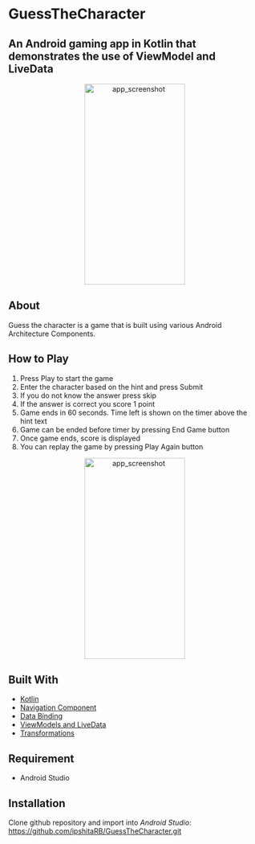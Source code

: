 # GuessTheCharacter
## An Android gaming app in Kotlin that demonstrates the use of ViewModel and LiveData

 <p align="center">
  <img src="https://user-images.githubusercontent.com/11401599/83955582-2e751180-a822-11ea-80e3-065304478e4d.gif" alt="app_screenshot" width=200 height=400>
 </p>
 
 ## About
 Guess the character is a game that is built using various Android Architecture Components.
 
 ## How to Play
 1. Press Play to start the game
 2. Enter the character based on the hint and press Submit
 3. If you do not know the answer press skip
 4. If the answer is correct you score 1 point
 5. Game ends in 60 seconds. Time left is shown on the timer above the hint text
 6. Game can be ended before timer by pressing End Game button
 7. Once game ends, score is displayed
 8. You can replay the game by pressing Play Again button
 
  <p align="center">
  <img src="https://user-images.githubusercontent.com/11401599/83955642-fae6b700-a822-11ea-8fb8-13a2a644aa29.gif" alt="app_screenshot" width=200 height=400>
 </p>
 
 
 ## Built With
 * [Kotlin](https://kotlinlang.org/docs/reference/android-overview.html)
 * [Navigation Component](https://developer.android.com/guide/navigation/navigation-getting-started)
 * [Data Binding](https://developer.android.com/topic/libraries/data-binding)
 * [ViewModels and LiveData](https://developer.android.com/topic/libraries/data-binding/architecture)
 * [Transformations](https://developer.android.com/reference/androidx/lifecycle/Transformations)


 ## Requirement
 * Android Studio
 
 ## Installation
 Clone github repository and import into _Android Studio_:
 https://github.com/ipshitaRB/GuessTheCharacter.git
 
 

